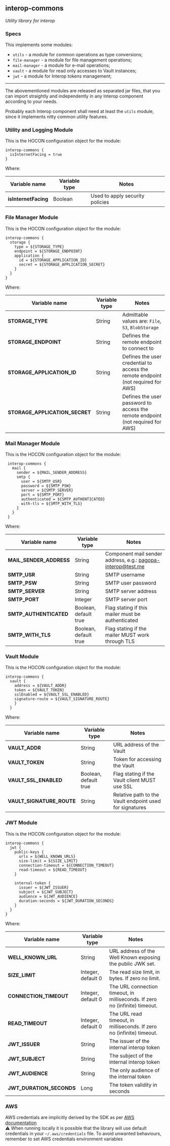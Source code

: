 interop-commons
---

_Utility library for interop_

### Specs

This implements some modules:

- `utils` - a module for common operations as type conversions;
- `file-manager` - a module for file management operations;
- `mail-manager` - a module for e-mail operations;
- `vault` - a module for read only accesses to Vault instances;
- `jwt` - a module for Interop tokens management;

---

The abovementioned modules are released as separated jar files, that you can import straightly and independently in any Interop component according to your needs.

Probably each Interop component shall need at least the `utils` module, since it implements nitty common utility features.

### Utility and Logging Module
This is the HOCON configuration object for the module:

```
interop-commons {
  isInternetFacing = true
}
```

Where:

| Variable name                  | Variable type | Notes                           |
|--------------------------------|---------------|---------------------------------|
| **isInternetFacing**           | Boolean       | Used to apply security policies |

### File Manager Module
This is the HOCON configuration object for the module:

```
interop-commons {
  storage {
    type = ${STORAGE_TYPE}
    endpoint = ${STORAGE_ENDPOINT}
    application {
      id = ${STORAGE_APPLICATION_ID}
      secret = ${STORAGE_APPLICATION_SECRET}
    }
  }
}
```

Where:

| Variable name                  | Variable type | Notes                                                                            |
|--------------------------------| ------------- |----------------------------------------------------------------------------------|
| **STORAGE_TYPE**               | String | Admittable values are: `File`, `S3`, `BlobStorage`                               |
| **STORAGE_ENDPOINT**           | String | Defines the remote endpoint to connect to                                        |
| **STORAGE_APPLICATION_ID**     | String | Defines the user credential to access the remote endpoint (not required for AWS) |
| **STORAGE_APPLICATION_SECRET** | String | Defines the user password to access the remote endpoint (not required for AWS)                         |

### Mail Manager Module
This is the HOCON configuration object for the module:

```
 interop-commons {
   mail {
     sender = ${MAIL_SENDER_ADDRESS}
     smtp {
       user = ${SMTP_USR}
       password = ${SMTP_PSW}
       server = ${SMTP_SERVER}
       port = ${SMTP_PORT}
       authenticated = ${SMTP_AUTHENTICATED}
       with-tls = ${SMTP_WITH_TLS}
     }
   }
 }
```
Where:

| Variable name           | Variable type         | Notes                                                       |
|-------------------------|-----------------------|-------------------------------------------------------------|
| **MAIL_SENDER_ADDRESS** | String                | Component mail sender address, e.g.: pagopa-interop@test.me |
| **SMTP_USR**            | String                | SMTP username                                               |
| **SMTP_PSW**            | String                | SMTP user password                                          |
| **SMTP_SERVER**         | String                | SMTP server address                                         |
| **SMTP_PORT**           | Integer               | SMTP server port                                            |
| **SMTP_AUTHENTICATED**  | Boolean, default true | Flag stating if this mailer must be authenticated           |
| **SMTP_WITH_TLS**       | Boolean, default true | Flag stating if the mailer MUST work through TLS            |

### Vault Module
This is the HOCON configuration object for the module:

```
interop-commons {
  vault {
    address = ${VAULT_ADDR}
    token = ${VAULT_TOKEN}
    sslEnabled = ${VAULT_SSL_ENABLED}
    signature-route = ${VAULT_SIGNATURE_ROUTE}
    }
  }
```

Where:

| Variable name             | Variable type         | Notes                                                   |
|---------------------------|-----------------------|---------------------------------------------------------|
| **VAULT_ADDR**            | String                | URL address of the Vault                                |
| **VAULT_TOKEN**           | String                | Token for accessing the Vault                           |
| **VAULT_SSL_ENABLED**     | Boolean, default true | Flag stating if the Vault client MUST use SSL           |
| **VAULT_SIGNATURE_ROUTE** | String                | Relative path to the Vault endpoint used for signatures |

### JWT Module
This is the HOCON configuration object for the module:

```
interop-commons {
  jwt {
    public-keys {
      urls = ${WELL_KNOWN_URLS}
      size-limit = ${SIZE_LIMIT}
      connection-timeout = ${CONNECTION_TIMEOUT}
      read-timeout = ${READ_TIMEOUT}
    }

    internal-token {
      issuer = ${JWT_ISSUER}
      subject = ${JWT_SUBJECT}
      audience = ${JWT_AUDIENCE}
      duration-seconds = ${JWT_DURATION_SECONDS}
    }
  }
}
```

Where:

| Variable name            | Variable type      | Notes                                                                                        |
|--------------------------|--------------------|----------------------------------------------------------------------------------------------|
| **WELL_KNOWN_URL**       | String             | URL address of the Well Known exposing the public JWK set.                                   |
| **SIZE_LIMIT**           | Integer, default 0 | The read size limit, in bytes. If zero no limit.                                             |
| **CONNECTION_TIMEOUT**   | Integer, default 0 | The URL connection timeout, in milliseconds. If zero no (infinite) timeout.                  |
| **READ_TIMEOUT**         | Integer, default 0 | The URL read timeout, in milliseconds. If zero no (infinite) timeout.                        |
| **JWT_ISSUER**           | String             | The issuer of the internal interop token                                                     |
| **JWT_SUBJECT**          | String             | The subject of the internal interop token                                                    |
| **JWT_AUDIENCE**         | String             | The only audience of the internal token |
| **JWT_DURATION_SECONDS** | Long               | The token validity in seconds                                 |


### AWS
AWS credentials are implicitly derived by the SDK as per [AWS documentation](https://docs.aws.amazon.com/sdk-for-java/v1/developer-guide/credentials.html)  
:warning: When running locally it is possible that the library will use default credentials in your `~/.aws/credentials` file. To avoid unwanted behaviours, remember to set AWS credentials environment variables
